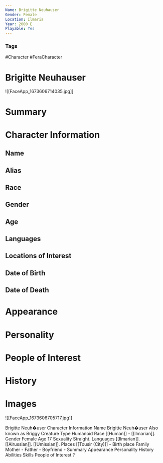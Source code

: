 ```yaml
---
Name: Brigitte Neuhauser
Gender: Female
Location: Ilmaria
Year: 2000 E
Playable: Yes
---
```


### Tags
#Character #FeraCharacter 

# Brigitte Neuhauser
![[FaceApp_1673606714035.jpg]]

# Summary


# Character Information

## Name

## Alias

## Race

## Gender

## Age

## Languages

## Locations of Interest

## Date of Birth

## Date of Death

# Appearance

# Personality

# People of Interest

# History

# Images
![[FaceApp_1673606705717.jpg]]

Brigitte Neuh�user 
Character Information 
Name 
Brigitte Neuh�user 
Also known as 
Briggy 
Creature Type 
Humanoid 
Race 
[[Human]] - [[Ilmarian]]. 
Gender 
Female 
Age 
17 
Sexuality 
Straight. 
Languages 
[[Ilmarian]].
[[Alrussian]].
[[Umissian]]. 
Places 
[[Tousir (City)]] - Birth place 
Family 
Mother - 
Father - 
Boyfriend - 
Summary
Appearance
Personality
History
Abilities
Skills
People of Interest
?